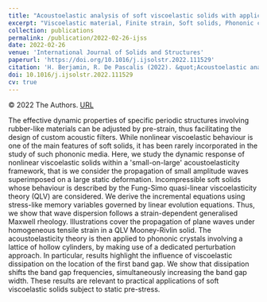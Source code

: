 ```yaml
---
title: "Acoustoelastic analysis of soft viscoelastic solids with application to pre-stressed phononic crystals"
excerpt: "Viscoelastic material, Finite strain, Soft solids, Phononic crystal, Tunable band gap"
collection: publications
permalink: /publication/2022-02-26-ijss
date: 2022-02-26
venue: 'International Journal of Solids and Structures'
paperurl: 'https://doi.org/10.1016/j.ijsolstr.2022.111529'
citation: 'H. Berjamin, R. De Pascalis (2022). &quot;Acoustoelastic analysis of soft viscoelastic solids with application to pre-stressed phononic crystals&quot;, <i>International Journal of Solids and Structures</i> 241, 111529.'
doi: 10.1016/j.ijsolstr.2022.111529
cv: true
---
```


© 2022 The Authors. [URL](https://www.sciencedirect.com/science/article/pii/S0020768322000828)

The effective dynamic properties of specific periodic structures involving rubber-like materials can be adjusted by pre-strain, thus facilitating the design of custom acoustic filters. While nonlinear viscoelastic behaviour is one of the main features of soft solids, it has been rarely incorporated in the study of such phononic media. Here, we study the dynamic response of nonlinear viscoelastic solids within a 'small-on-large' acoustoelasticity framework, that is we consider the propagation of small amplitude waves superimposed on a large static deformation. Incompressible soft solids whose behaviour is described by the Fung-Simo quasi-linear viscoelasticity theory (QLV) are considered. We derive the incremental equations using stress-like memory variables governed by linear evolution equations. Thus, we show that wave dispersion follows a strain-dependent generalised Maxwell rheology. Illustrations cover the propagation of plane waves under homogeneous tensile strain in a QLV Mooney-Rivlin solid. The acoustoelasticity theory is then applied to phononic crystals involving a lattice of hollow cylinders, by making use of a dedicated perturbation approach. In particular, results highlight the influence of viscoelastic dissipation on the location of the first band gap. We show that dissipation shifts the band gap frequencies, simultaneously increasing the band gap width. These results are relevant to practical applications of soft viscoelastic solids subject to static pre-stress.